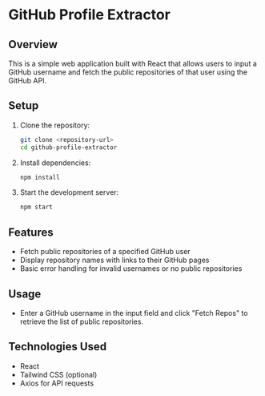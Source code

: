 # GitHub Profile Extractor

## Overview
This is a simple web application built with React that allows users to input a GitHub username and fetch the public repositories of that user using the GitHub API.

## Setup

1. Clone the repository:
    ```bash
    git clone <repository-url>
    cd github-profile-extractor
    ```

2. Install dependencies:
    ```bash
    npm install
    ```

3. Start the development server:
    ```bash
    npm start
    ```

## Features
- Fetch public repositories of a specified GitHub user
- Display repository names with links to their GitHub pages
- Basic error handling for invalid usernames or no public repositories

## Usage
- Enter a GitHub username in the input field and click "Fetch Repos" to retrieve the list of public repositories.

## Technologies Used
- React
- Tailwind CSS (optional)
- Axios for API requests
